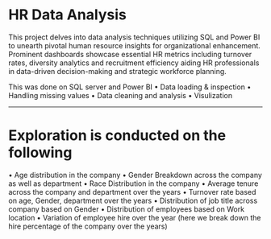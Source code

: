 # HR Data Analysis

This project delves into  data analysis techniques utilizing SQL and Power BI to unearth pivotal human resource insights for organizational enhancement. Prominent dashboards showcase essential HR metrics including turnover rates, diversity analytics and recruitment efficiency aiding HR professionals in data-driven decision-making and strategic workforce planning.

This was done on SQL server and Power BI
•	Data loading & inspection
•	Handling missing values
•	Data cleaning and analysis
•	Visulization

_____________________________________________________________________________________________________________________________________________________________________________
# Exploration is conducted on the following

•	Age distribution in the company
•	Gender Breakdown across the company as well as department
•	Race Distribution in the company
•	Average tenure across the company and department over the years
•	Turnover rate based on age, Gender, department over the years
•	Distribution of job title across company based on Gender
•	Distribution of employees based on Work location
•	Variation of employee hire over the year (here we break down the hire percentage of the company over the years)




